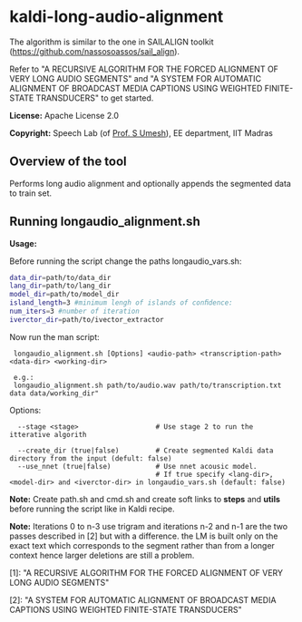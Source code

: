 # kaldi-long-audio-alignment

The algorithm is similar to the one in SAILALIGN toolkit (https://github.com/nassosoassos/sail_align).

Refer to "A RECURSIVE ALGORITHM FOR THE FORCED ALIGNMENT OF VERY LONG AUDIO SEGMENTS" and "A SYSTEM FOR AUTOMATIC ALIGNMENT OF BROADCAST MEDIA CAPTIONS USING WEIGHTED FINITE-STATE TRANSDUCERS" to get started.

**License:** Apache License 2.0

**Copyright:** Speech Lab (of [Prof. S Umesh](http://www.ee.iitm.ac.in/~umeshs/)), EE department, IIT Madras
				


<h2>Overview of the tool</h2>

Performs long audio alignment and optionally appends the segmented data to train set.


<h2>Running longaudio_alignment.sh</h2>

**Usage:**

Before running the script change the paths longaudio_vars.sh:
			
  
```bash
data_dir=path/to/data_dir
lang_dir=path/to/lang_dir
model_dir=path/to/model_dir
island_length=3 #minimum lengh of islands of conﬁdence: 
num_iters=3 #number of iteration
iverctor_dir=path/to/ivector_extractor
```


Now run the man script:
			
	 longaudio_alignment.sh [Options] <audio-path> <transcription-path> <data-dir> <working-dir>
  
     e.g.:    
	 longaudio_alignment.sh path/to/audio.wav path/to/transcription.txt data data/working_dir"
  
  Options:
  
	  --stage <stage>           		# Use stage 2 to run the itterative algorith
  
	  --create_dir (true|false) 		# Create segmented Kaldi data directory from the input (defult: false)	
	  --use_nnet (true|false)			# Use nnet acousic model.
										# If true specify <lang-dir>, <model-dir> and <iverctor-dir> in longaudio_vars.sh (default: false)

**Note:** Create path.sh and cmd.sh and create soft links to **steps** and **utils** before running the script like in Kaldi recipe.

**Note:** Iterations 0 to n-3 use trigram and iterations n-2 and n-1 are the two passes described in [2] but with a difference. the LM is built only on the exact text which corresponds to the segment rather than from a longer context hence larger deletions are still a problem.


[1]: "A RECURSIVE ALGORITHM FOR THE FORCED ALIGNMENT OF VERY LONG AUDIO SEGMENTS"

[2]: "A SYSTEM FOR AUTOMATIC ALIGNMENT OF BROADCAST MEDIA CAPTIONS USING WEIGHTED FINITE-STATE TRANSDUCERS"

